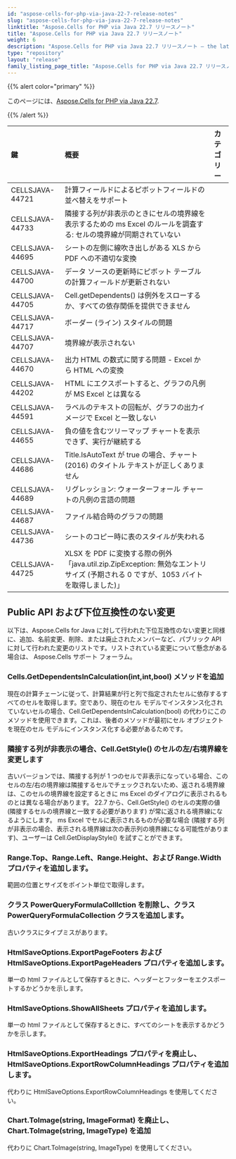 ```yaml
---
id: "aspose-cells-for-php-via-java-22-7-release-notes"
slug: "aspose-cells-for-php-via-java-22-7-release-notes"
linktitle: "Aspose.Cells for PHP via Java 22.7 リリースノート"
title: "Aspose.Cells for PHP via Java 22.7 リリースノート"
weight: 6
description: "Aspose.Cells for PHP via Java 22.7 リリースノート – the latest updates and fixes."
type: "repository"
layout: "release"
family_listing_page_title: "Aspose.Cells for PHP via Java 22.7 リリースノート"
---
```

{{% alert color="primary" %}}

このページには、[Aspose.Cells for PHP via Java 22.7](https://releases.aspose.com/cells/php/new-releases/aspose.cells-for-php-via-java-22.7/).

{{% /alert %}}

|**鍵**|**概要**|**カテゴリー**|
|:- |:- |:- |
|CELLSJAVA-44721|計算フィールドによるピボットフィールドの並べ替えをサポート|
|CELLSJAVA-44733|隣接する列が非表示のときにセルの境界線を表示するための ms Excel のルールを調査する: セルの境界線が同期されていない|
|CELLSJAVA-44695|シートの左側に線吹き出しがある XLS から PDF への不適切な変換|
|CELLSJAVA-44700|データ ソースの更新時にピボット テーブルの計算フィールドが更新されない|
|CELLSJAVA-44705|Cell.getDependents() は例外をスローするか、すべての依存関係を提供できません|
|CELLSJAVA-44717|ボーダー (ライン) スタイルの問題|
|CELLSJAVA-44707|境界線が表示されない|
|CELLSJAVA-44670|出力 HTML の数式に関する問題 - Excel から HTML への変換|
|CELLSJAVA-44202|HTML にエクスポートすると、グラフの凡例が MS Excel とは異なる|
|CELLSJAVA-44591|ラベルのテキストの回転が、グラフの出力イメージで Excel と一致しない|
|CELLSJAVA-44655|負の値を含むツリーマップ チャートを表示できず、実行が継続する|
|CELLSJAVA-44686|Title.IsAutoText が true の場合、チャート (2016) のタイトル テキストが正しくありません|
|CELLSJAVA-44689|リグレッション: ウォーターフォール チャートの凡例の言語の問題|
|CELLSJAVA-44687|ファイル結合時のグラフの問題|
|CELLSJAVA-44736|シートのコピー時に表のスタイルが失われる|
|CELLSJAVA-44725|XLSX を PDF に変換する際の例外「java.util.zip.ZipException: 無効なエントリ サイズ (予期される 0 ですが、1053 バイトを取得しました)」|

## **Public API および下位互換性のない変更**

以下は、Aspose.Cells for Java に対して行われた下位互換性のない変更と同様に、追加、名前変更、削除、または廃止されたメンバーなど、パブリック API に対して行われた変更のリストです。リストされている変更について懸念がある場合は、 Aspose.Cells サポート フォーラム。

### **Cells.GetDependentsInCalculation(int,int,bool) メソッドを追加**

現在の計算チェーンに従って、計算結果が行と列で指定されたセルに依存するすべてのセルを取得します。空であり、現在のセル モデルでインスタンス化されていないセルの場合、Cell.GetDependentsInCalculation(bool) の代わりにこのメソッドを使用できます。これは、後者のメソッドが最初にセル オブジェクトを現在のセル モデルにインスタンス化する必要があるためです。

### **隣接する列が非表示の場合、Cell.GetStyle() のセルの左/右境界線を変更します**

古いバージョンでは、隣接する列が 1 つのセルで非表示になっている場合、このセルの左/右の境界線は隣接するセルでチェックされないため、返される境界線は、このセルの境界線を設定するときに ms Excel のダイアログに表示されるものとは異なる場合があります。 22.7 から、Cell.GetStyle() のセルの実際の値 (隣接するセルの境界線と一致する必要があります) が常に返される境界線になるようにします。 ms Excel でセルに表示されるものが必要な場合 (隣接する列が非表示の場合、表示される境界線は次の表示列の境界線になる可能性があります)、ユーザーは Cell.GetDisplayStyle() を試すことができます。

### **Range.Top、Range.Left、Range.Height、および Range.Width プロパティを追加します。**

範囲の位置とサイズをポイント単位で取得します。

### **クラス PowerQueryFormulaColllction を削除し、クラス PowerQueryFormulaCollection クラスを追加します。**

古いクラスにタイプミスがあります。

### **HtmlSaveOptions.ExportPageFooters および HtmlSaveOptions.ExportPageHeaders プロパティを追加します。**

単一の html ファイルとして保存するときに、ヘッダーとフッターをエクスポートするかどうかを示します。

### **HtmlSaveOptions.ShowAllSheets プロパティを追加します。**

単一の html ファイルとして保存するときに、すべてのシートを表示するかどうかを示します。

### **HtmlSaveOptions.ExportHeadings プロパティを廃止し、HtmlSaveOptions.ExportRowColumnHeadings プロパティを追加します。**

代わりに HtmlSaveOptions.ExportRowColumnHeadings を使用してください。

### **Chart.ToImage(string, ImageFormat) を廃止し、Chart.ToImage(string, ImageType) を追加**

代わりに Chart.ToImage(string, ImageType) を使用してください。
